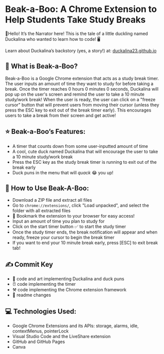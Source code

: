 # Beak-a-Boo: A Chrome Extension to Help Students Take Study Breaks

👋Hello! It’s the Narrator here! This is the tale of a little duckling named Duckalina who wanted to learn how to code! 🖥️

Learn about Duckalina’s backstory (yes, a story!) at: [duckalina23.github.io](https://duckalina23.github.io/)

## 💁 What is Beak-a-Boo? 

Beak-a-Boo is a Google Chrome extension that acts as a study break timer. The user inputs an amount of time they want to study for before taking a break. Once the timer reaches 0 hours 0 minutes 0 seconds, Duckalina will pop up on the user's screen and remind the user to take a 10 minute study/work break! When the user is ready, the user can click on a "freeze cursor" button that will prevent users from moving their cursor (unless they press the ESC key to exit out of the break timer early). This encourages users to take a break from their screen and get active!

## ⭐ Beak-a-Boo’s Features:
* A timer that counts down from some user-inputted amount of time
* A cool, cute duck named Duckalina that will encourage the user to take a 10 minute study/work break
* Press the ESC key as the study break timer is running to exit out of the break early
* Duck puns in the menu that will *quack* 😂 you up!

## 🦆 How to Use Beak-A-Boo:
* Download a ZIP file and extract all files
* Go to ```chrome://extensions/```, click "Load unpacked", and select the folder with all extracted files 
* 📑 Bookmark the extension to your browser for easy access!
* Input an amount of time you plan to study for
* Click on the start timer button ✅ to start the study timer
* Once the study timer ends, the break notification will appear and when ready, freeze your cursor to begin the break timer
* If you want to end your 10 minute break early, press [ESC] to exit break tab!
  
## ✍️ Commit Key
* 🦆 code and art implementing Duckalina and duck puns
* ⏰ code implementing the timer
* ⚒️ code implementing the Chrome extension framework
* 💄 readme changes
  
## 💻 Technologies Used:
* Google Chrome Extensions and its APIs: storage, alarms, idle, contextMenus, pointerLock
* Visual Studio Code and the LiveShare extension
* GitHub and GitHub Pages
* Canva
